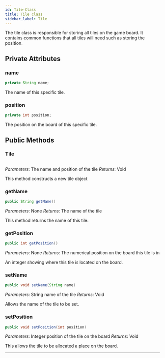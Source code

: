 ```yaml
---
id: Tile-Class
title: Tile class
sidebar_label: Tile
---
```


The tile class is responsible for storing all tiles on the game board. It contains common functions that all tiles will need such as storing the position.

## Private Attributes
### name
```java
private String name;
```
The name of this specific tile.

### position
```java
private int position;
```
The position on the board of this specific tile.

## Public Methods
### Tile
```java

```
*Parameters*: The name and position of the tile
*Returns*: Void

This method constructs a new tile object

### getName
```java
public String getName()
```
*Parameters*: None
*Returns*: The name of the tile

This method returns the name of this tile.

### getPosition
```java
public int getPosition()
```
*Parameters*: None
*Returns*: The numerical position on the board this tile is in

An integer showing where this tile is located on the board.


### setName
```java
public void setName(String name)
```
*Parameters*: String name of the tile
*Returns*: Void

Allows the name of the tile to be set.

### setPosition
```java
public void setPosition(int position)
```
*Parameters*: Integer position of the tile on the board
*Returns*: Void

This allows the tile to be allocated a place on the board.

---

